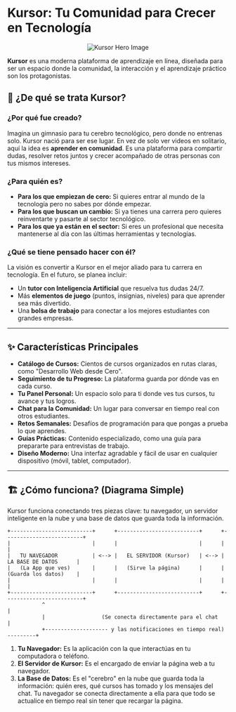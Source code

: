# Kursor: Tu Comunidad para Crecer en Tecnología

<p align="center">
  <img src="https://picsum.photos/seed/kursor-logo/1200/630" alt="Kursor Hero Image" data-ai-hint="online learning platform" />
</p>

**Kursor** es una moderna plataforma de aprendizaje en línea, diseñada para ser un espacio donde la comunidad, la interacción y el aprendizaje práctico son los protagonistas.

## 🎯 ¿De qué se trata Kursor?

### ¿Por qué fue creado?

Imagina un gimnasio para tu cerebro tecnológico, pero donde no entrenas solo. Kursor nació para ser ese lugar. En vez de solo ver videos en solitario, aquí la idea es **aprender en comunidad**. Es una plataforma para compartir dudas, resolver retos juntos y crecer acompañado de otras personas con tus mismos intereses.

### ¿Para quién es?

*   **Para los que empiezan de cero:** Si quieres entrar al mundo de la tecnología pero no sabes por dónde empezar.
*   **Para los que buscan un cambio:** Si ya tienes una carrera pero quieres reinventarte y pasarte al sector tecnológico.
*   **Para los que ya están en el sector:** Si eres un profesional que necesita mantenerse al día con las últimas herramientas y tecnologías.

### ¿Qué se tiene pensado hacer con él?

La visión es convertir a Kursor en el mejor aliado para tu carrera en tecnología. En el futuro, se planea incluir:
*   Un **tutor con Inteligencia Artificial** que resuelva tus dudas 24/7.
*   Más **elementos de juego** (puntos, insignias, niveles) para que aprender sea más divertido.
*   Una **bolsa de trabajo** para conectar a los mejores estudiantes con grandes empresas.

---

## ✨ Características Principales

*   **Catálogo de Cursos:** Cientos de cursos organizados en rutas claras, como "Desarrollo Web desde Cero".
*   **Seguimiento de tu Progreso:** La plataforma guarda por dónde vas en cada curso.
*   **Tu Panel Personal:** Un espacio solo para ti donde ves tus cursos, tu avance y tus logros.
*   **Chat para la Comunidad:** Un lugar para conversar en tiempo real con otros estudiantes.
*   **Retos Semanales:** Desafíos de programación para que pongas a prueba lo que aprendes.
*   **Guías Prácticas:** Contenido especializado, como una guía para prepararte para entrevistas de trabajo.
*   **Diseño Moderno:** Una interfaz agradable y fácil de usar en cualquier dispositivo (móvil, tablet, computador).

---

## 🏗️ ¿Cómo funciona? (Diagrama Simple)

Kursor funciona conectando tres piezas clave: tu navegador, un servidor inteligente en la nube y una base de datos que guarda toda la información.

```
+--------------------------+      +--------------------------+      +-------------------------+
|                          |      |                          |      |                         |
|   TU NAVEGADOR           | <--> |   EL SERVIDOR (Kursor)   | <--> |   LA BASE DE DATOS      |
|   (La App que ves)       |      |   (Sirve la página)      |      |   (Guarda los datos)    |
|                          |      |                          |      |                         |
+--------------------------+      +--------------------------+      +-------------------------+
           ^                                                                   |
           |                  (Se conecta directamente para el chat            |
           +-------------------- y las notificaciones en tiempo real) ---------+

```

1.  **Tu Navegador:** Es la aplicación con la que interactúas en tu computadora o teléfono.
2.  **El Servidor de Kursor:** Es el encargado de enviar la página web a tu navegador.
3.  **La Base de Datos:** Es el "cerebro" en la nube que guarda toda la información: quién eres, qué cursos has tomado y los mensajes del chat. Tu navegador se conecta directamente a ella para que todo se actualice en tiempo real sin tener que recargar la página.
